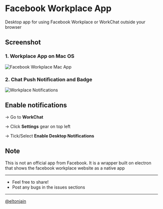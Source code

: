 # Facebook Workplace App
Desktop app for using Facebook Workplace or WorkChat outside your browser

## Screenshot
### 1. Workplace App on Mac OS
![Facebook Workplace Mac App](https://meltedsoup.files.wordpress.com/2017/02/fbwok.jpg)

### 2. Chat Push Notification and Badge
![Workplace Notifications](http://i.imgur.com/s8xG1Dy.jpg)

## Enable notifications
-> Go to **WorkChat**

-> Click **Settings** gear on top left 

-> Tick/Select **Enable Desktop Notifications**


## Note
This is not an official app from Facebook.
It is a wrapper built on electron that shows the facebook workplace website as a native app


----
* Feel free to share!
* Post any bugs in the issues sections


----
[@eltonjain](http://twitter.com/eltonjain)
